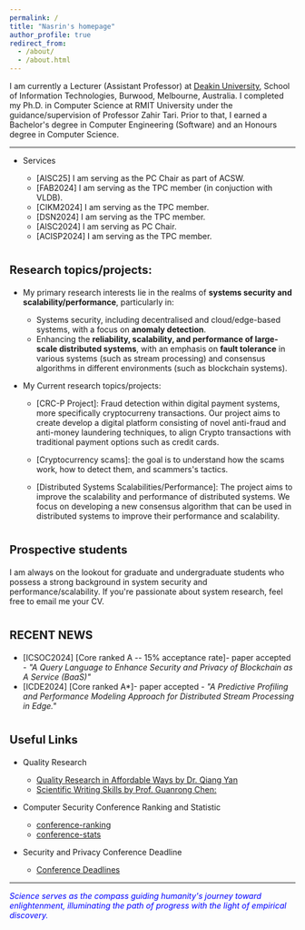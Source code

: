```yaml
---
permalink: /
title: "Nasrin's homepage"
author_profile: true
redirect_from: 
  - /about/
  - /about.html
---
```


I am currently a Lecturer (Assistant Professor) at <a href="https://www.deakin.edu.au/">Deakin University</a>, School of Information Technologies, Burwood, Melbourne, Australia. I completed my Ph.D. in Computer Science at RMIT University under the guidance/supervision of Professor Zahir Tari. Prior to that, I earned a Bachelor's degree in Computer Engineering (Software) and an Honours degree in Computer Science. 


***
  * Services  

    * [AISC25] I am serving as the PC Chair as part of ACSW.
    * [FAB2024] I am serving as the TPC member (in conjuction with VLDB).
    * [CIKM2024] I am serving as the TPC member.
    * [DSN2024] I am serving as the TPC member.
    * [AISC2024] I am serving as PC Chair.
    * [ACISP2024] I am serving as the TPC member.


<span style="font-size:20px;">Research topics/projects:</span>
======

 * My primary research interests lie in the realms of <span style="font-weight:bold">systems security and scalability/performance</span>, particularly in: 

     * Systems security, including decentralised and cloud/edge-based systems, with a focus on <span style="font-weight:bold">anomaly detection</span>.
     * Enhancing the <span style="font-weight:bold">reliability, scalability, and performance of large-scale distributed systems</span>, with an emphasis on <span style="font-weight:bold">fault tolerance</span> in various systems (such as stream processing) and consensus algorithms in different environments (such as blockchain systems).

 * My Current research topics/projects:

      * [CRC-P Project]: Fraud detection within digital payment systems, more specifically cryptocurreny transactions. Our project aims to create develop a digital platform consisting of novel anti-fraud and anti-money laundering techniques, to align Crypto transactions with traditional payment options such as credit cards.  

      * [Cryptocurrency scams]: the goal is to understand how the scams work, how to detect them, and scammers's tactics.  

      * [Distributed Systems Scalabilities/Performance]: The project aims to improve the scalability and performance of distributed systems. We focus on developing a new consensus algorithm that can be used in distributed systems to improve their performance and scalability.


<span style="font-size:20px;">Prospective students</span>
======
 I am always on the lookout for graduate and undergraduate students who possess a strong background in system security and performance/scalability. If you're passionate about system research, feel free to email me your CV.



<span style="font-size:20px;">RECENT NEWS</span>
======
  * [ICSOC2024] [Core ranked A -- 15% acceptance rate]- paper accepted - <span style="font-style: italic;">"A Query Language to Enhance Security and Privacy of Blockchain as A Service (BaaS)"</span> 
  * [ICDE2024] [Core ranked A*]- paper accepted - <span style="font-style: italic;"> "A Predictive Profiling and Performance Modeling Approach for Distributed Stream Processing in Edge."</span>

<span style="font-size:20px;">Useful Links</span>
======
  * Quality Research
     * <a href= "http://www.mysmu.edu/phdis2008/qiang.yan.2008/Doc/Quality%20Research%20in%20Affordable%20Way.pdf">Quality Research in Affordable Ways by Dr. Qiang Yan</a>
     * <a href= "http://www.ee.cityu.edu.hk/~gchen/pdf/Writing.pdf"> Scientific Writing Skills by Prof. Guanrong Chen:</a>

  * Computer Security Conference Ranking and Statistic
     * <a href= "http://jianying.space/conference-ranking.html">conference-ranking</a>
     * <a href="http://faculty.cs.tamu.edu/guofei/sec_conf_stat.htm">conference-stats</a>

  * Security and Privacy Conference Deadline
     * <a href= "https://sec-deadlines.github.io/">Conference Deadlines</a>

***
<span style="font-style: italic; color:blue;"> Science serves as the compass guiding humanity's journey toward enlightenment, illuminating the path of progress with the light of empirical discovery.</span>
